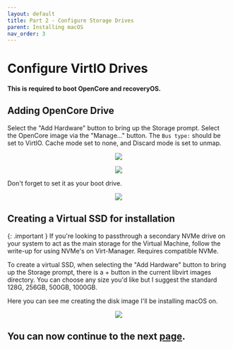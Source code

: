 ```yaml
---
layout: default
title: Part 2 - Configure Storage Drives
parent: Installing macOS
nav_order: 3
---
```


# Configure VirtIO Drives
#### This is required to boot OpenCore and recoveryOS.

## Adding OpenCore Drive

Select the "Add Hardware" button to bring up the Storage prompt. Select the OpenCore image via the "Manage..." button. The ``Bus type:`` should be set to VirtIO. Cache mode set to none, and Discard mode is set to unmap.

<p align="center">
  <img src="../../assets/VManAddVirtIOInstallation2.png">
</p>


<p align="center">
  <img src="../../assets/VManAddOpenCore1.png">
</p>

Don't forget to set it as your boot drive.

<p align="center">
  <img src="../../assets/VManAddOpenCore2.png">
</p>

## Creating a Virtual SSD for installation

{: .important }
If you're looking to passthrough a secondary NVMe drive on your system to act as the main storage for the Virtual Machine, follow the write-up for using NVMe's on Virt-Manager. Requires compatible NVMe.

To create a virtual SSD, when selecting the "Add Hardware" button to bring up the Storage prompt, there is a + button in the current libvirt images directory. You can choose any size you'd like but I suggest the standard 128G, 256GB, 500GB, 1000GB.

Here you can see me creating the disk image I'll be installing macOS on.

<p align="center">
  <img src="../../assets/VManAddVirtIOInstallation.png">
</p>

## You can now continue to the next <a href="03-ConfigNIC.html">page</a>.